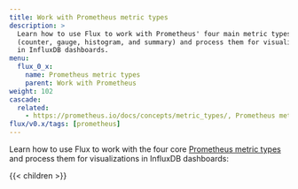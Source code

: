```yaml
---
title: Work with Prometheus metric types
description: >
  Learn how to use Flux to work with Prometheus' four main metric types
  (counter, gauge, histogram, and summary) and process them for visualizations
  in InfluxDB dashboards.
menu:
  flux_0_x:
    name: Prometheus metric types
    parent: Work with Prometheus
weight: 102
cascade:
  related:
    - https://prometheus.io/docs/concepts/metric_types/, Prometheus metric types
flux/v0.x/tags: [prometheus]
---
```


Learn how to use Flux to work with the four core
[Prometheus metric types](https://prometheus.io/docs/concepts/metric_types/) and
process them for visualizations in InfluxDB dashboards:

{{< children >}}

<!-- 
- Scraped Prometheus metrics are considered "raw" and require some processing
  to be be useful. Generally that processing is done with [Prometheus recording rules](https://prometheus.io/docs/prometheus/latest/configuration/recording_rules/#recording-rules).
  When using Flux to work Prometheus metric types, the Flux query should process
  the metrics much like Prometheus recording rules. -->
